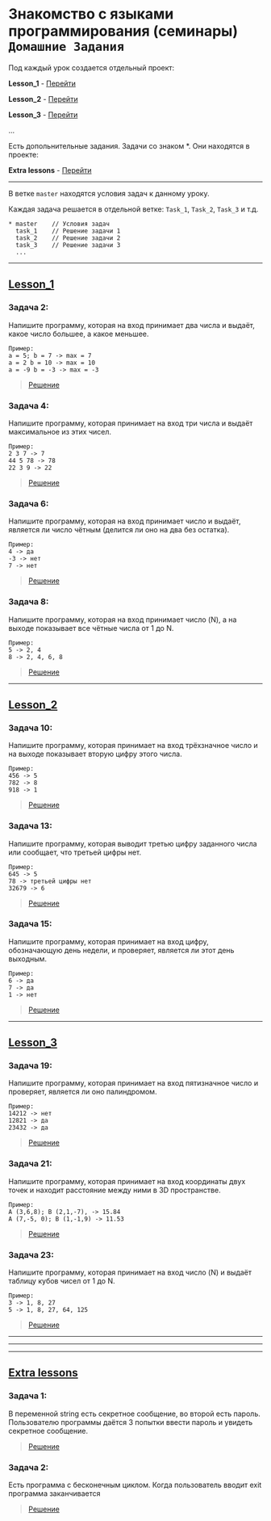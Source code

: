 # Знакомство с языками программирования (семинары) `Домашние Задания`
Под каждый урок создается отдельный проект:

**Lesson_1** - [Перейти](https://github.com/linarMinachev/C-Sharp/blob/master/README.md#lesson_1 "Перейти к уроку")

**Lesson_2** - [Перейти](https://github.com/linarMinachev/C-Sharp/blob/master/README.md#lesson_2 "Перейти к уроку")

**Lesson_3** - [Перейти](https://github.com/linarMinachev/C-Sharp/blob/master/README.md#lesson_3 "Перейти к уроку")

...


Есть допольнительные задания. Задачи со знаком *. Они находятся в проекте:

**Extra lessons** - [Перейти](https://github.com/linarMinachev/C-Sharp/blob/master/README.md#Extra-lessons "Перейти к уроку")

***

В ветке `master` находятся условия задач к данному уроку.

Каждая задача решается в отдельной ветке: `Task_1`, `Task_2`, `Task_3` и т.д. 

```
* master    // Условия задач
  task_1    // Решение задачи 1
  task_2    // Решение задачи 2
  task_3    // Решение задачи 3
  ...
```

***

## [Lesson_1](https://github.com/linarMinachev/C-Sharp/blob/master/Lesson_1/Program.cs "Задачи к Семинару 1")

### Задача 2:
Напишите программу, которая на вход принимает два числа и выдаёт, какое число большее, а какое меньшее.
```
Пример:
a = 5; b = 7 -> max = 7
a = 2 b = 10 -> max = 10
a = -9 b = -3 -> max = -3
```
>[Решение](https://github.com/linarMinachev/C-Sharp/blob/task_1/Lesson_1/Program.cs "Решение задачи 2")

### Задача 4:
Напишите программу, которая принимает на вход три числа и выдаёт максимальное из этих чисел.
```
Пример:
2 3 7 -> 7
44 5 78 -> 78
22 3 9 -> 22
```
>[Решение](https://github.com/linarMinachev/C-Sharp/blob/task_2/Lesson_1/Program.cs "Решение задачи 4")

### Задача 6:
Напишите программу, которая на вход принимает число и выдаёт, является ли число чётным (делится ли оно на два без остатка).
```
Пример:
4 -> да
-3 -> нет
7 -> нет
```
>[Решение](https://github.com/linarMinachev/C-Sharp/blob/task_3/Lesson_1/Program.cs "Решение задачи 6")

### Задача 8:
Напишите программу, которая на вход принимает число (N), а на выходе показывает все чётные числа от 1 до N.
```
Пример:
5 -> 2, 4
8 -> 2, 4, 6, 8
```
>[Решение](https://github.com/linarMinachev/C-Sharp/blob/task_4/Lesson_1/Program.cs "Решение задачи 8")

***

## [Lesson_2](https://github.com/linarMinachev/C-Sharp/blob/master/Lesson_2/Program.cs "Задачи к Семинару 2")

### Задача 10:
Напишите программу, которая принимает на вход трёхзначное число и на выходе показывает вторую цифру этого числа.
```
Пример:
456 -> 5
782 -> 8
918 -> 1
```
>[Решение](https://github.com/linarMinachev/C-Sharp/blob/task_1/Lesson_2/Program.cs "Решение задачи 10")

### Задача 13:
Напишите программу, которая выводит третью цифру заданного числа или сообщает, что третьей цифры нет.
```
Пример:
645 -> 5
78 -> третьей цифры нет
32679 -> 6
```
>[Решение](https://github.com/linarMinachev/C-Sharp/blob/task_2/Lesson_2/Program.cs "Решение задачи 13")

### Задача 15:
Напишите программу, которая принимает на вход цифру, обозначающую день недели, и проверяет, является ли этот день выходным.
```
Пример:
6 -> да
7 -> да
1 -> нет
```
>[Решение](https://github.com/linarMinachev/C-Sharp/blob/task_3/Lesson_2/Program.cs "Решение задачи 15")

***

## [Lesson_3](https://github.com/linarMinachev/C-Sharp/blob/master/Lesson_3/Program.cs "Задачи к Семинару 3")

### Задача 19:
Напишите программу, которая принимает на вход пятизначное число и проверяет, является ли оно палиндромом.
```
Пример:
14212 -> нет
12821 -> да
23432 -> да
```
>[Решение](https://github.com/linarMinachev/C-Sharp/blob/task_1/Lesson_3/Program.cs "Решение задачи 19")

### Задача 21:
Напишите программу, которая принимает на вход координаты двух точек и находит расстояние между ними в 3D пространстве.
```
Пример:
A (3,6,8); B (2,1,-7), -> 15.84
A (7,-5, 0); B (1,-1,9) -> 11.53
```
>[Решение](https://github.com/linarMinachev/C-Sharp/blob/task_2/Lesson_3/Program.cs "Решение задачи 21")

### Задача 23:
Напишите программу, которая принимает на вход число (N) и выдаёт таблицу кубов чисел от 1 до N.
```
Пример:
3 -> 1, 8, 27
5 -> 1, 8, 27, 64, 125
```
>[Решение](https://github.com/linarMinachev/C-Sharp/blob/task_3/Lesson_3/Program.cs "Решение задачи 23")

***
***
***

## [Extra lessons](https://github.com/linarMinachev/C-Sharp/blob/master/Extra%20lessons/Program.cs "Дополнительные задачи")

### Задача 1:
В переменной string есть секретное сообщение, во второй есть пароль.
Пользователю программы даётся 3 попытки ввести пароль и увидеть секретное сообщение.

>[Решение](https://github.com/linarMinachev/C-Sharp/blob/task_1/Extra%20lessons/Program.cs "Решение задачи 1")

### Задача 2:
Есть программа с бесконечным циклом.
Когда пользователь вводит exit программа заканчивается

>[Решение](https://github.com/linarMinachev/C-Sharp/blob/task_2/Extra%20lessons/Program.cs "Решение задачи 2")